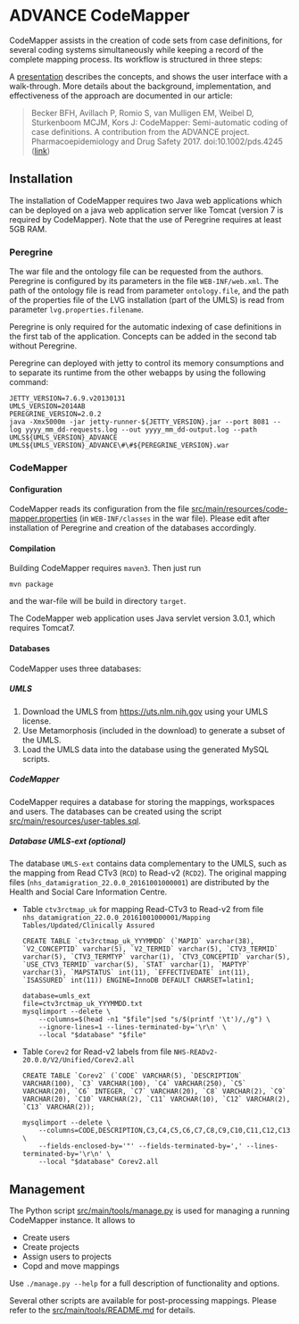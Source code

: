 # ADVANCE CodeMapper

CodeMapper assists in the creation of code sets from case definitions, for several coding
systems simultaneously while keeping a record of the complete mapping process. Its
workflow is structured in three steps:

A [presentation](https://docs.google.com/presentation/d/1vo94NxADoJAMTQDbzK7QRDy9IvfMHZdBiyzdsqecJA0/edit?usp=sharing)
describes the concepts, and shows the user interface with a walk-through. More details
about the background, implementation, and effectiveness of the approach are documented in
our article:

> Becker BFH, Avillach P, Romio S, van Mulligen EM, Weibel D, Sturkenboom MCJM, Kors J:
> CodeMapper: Semi-automatic coding of case definitions. A contribution from the ADVANCE
> project. Pharmacoepidemiology and Drug Safety 2017. doi:10.1002/pds.4245
> ([link](http://onlinelibrary.wiley.com/doi/10.1002/pds.4245/full))

## Installation

The installation of CodeMapper requires two Java web applications which can be deployed on
a java web application server like Tomcat (version 7 is required by CodeMapper). Note that
the use of Peregrine requires at least 5GB RAM.

### Peregrine

The war file and the ontology file can be requested from the authors. Peregrine is
configured by its parameters in the file `WEB-INF/web.xml`. The path of the ontology file
is read from parameter `ontology.file`, and the path of the properties file of the LVG
installation (part of the UMLS) is read from parameter `lvg.properties.filename`.

Peregrine is only required for the automatic indexing of case definitions in the first tab
of the application. Concepts can be added in the second tab without Peregrine.

Peregrine can deployed with jetty to control its memory consumptions and to separate its
runtime from the other webapps by using the following command:

    JETTY_VERSION=7.6.9.v20130131
    UMLS_VERSION=2014AB
    PEREGRINE_VERSION=2.0.2
    java -Xmx5000m -jar jetty-runner-${JETTY_VERSION}.jar --port 8081 --log yyyy_mm_dd-requests.log --out yyyy_mm_dd-output.log --path UMLS${UMLS_VERSION}_ADVANCE UMLS${UMLS_VERSION}_ADVANCE\#\#${PEREGRINE_VERSION}.war 

### CodeMapper

#### Configuration

CodeMapper reads its configuration from the file
[src/main/resources/code-mapper.properties](src/main/resources/code-mapper.properties) (in
`WEB-INF/classes` in the war file). Please edit after installation of Peregrine and
creation of the databases accordingly.

#### Compilation

Building CodeMapper requires `maven3`. Then just run

    mvn package
    
and the war-file will be build in directory `target`.

The CodeMapper web application uses Java servlet version 3.0.1, which requires Tomcat7.

#### Databases

CodeMapper uses three databases:

##### UMLS

1. Download the UMLS from <https://uts.nlm.nih.gov> using your UMLS license.
2. Use Metamorphosis (included in the download) to generate a subset of the UMLS.
3. Load the UMLS data into the database using the generated MySQL scripts.

##### CodeMapper

CodeMapper requires a database for storing the mappings, workspaces and users. The
databases can be created using the script
[src/main/resources/user-tables.sql](src/main/resources/user-tables.sql).

##### Database UMLS-ext (optional)

The database `UMLS-ext` contains data complementary to the UMLS, such as the mapping from
Read CTv3 (`RCD`) to Read-v2 (`RCD2`). The original mapping files
(`nhs_datamigration_22.0.0_20161001000001`) are distributed by the Health and Social Care
Information Centre.

- Table `ctv3rctmap_uk` for mapping Read-CTv3 to Read-v2 from file
  `nhs_datamigration_22.0.0_20161001000001/Mapping Tables/Updated/Clinically Assured`

      CREATE TABLE `ctv3rctmap_uk_YYYMMDD` (`MAPID` varchar(38), `V2_CONCEPTID` varchar(5), `V2_TERMID` varchar(5), `CTV3_TERMID` varchar(5), `CTV3_TERMTYP` varchar(1), `CTV3_CONCEPTID` varchar(5), `USE_CTV3_TERMID` varchar(5), `STAT` varchar(1), `MAPTYP` varchar(3), `MAPSTATUS` int(11), `EFFECTIVEDATE` int(11), `ISASSURED` int(11)) ENGINE=InnoDB DEFAULT CHARSET=latin1;

      database=umls_ext
      file=ctv3rctmap_uk_YYYMMDD.txt
      mysqlimport --delete \
          --columns=$(head -n1 "$file"|sed "s/$(printf '\t')/,/g") \
          --ignore-lines=1 --lines-terminated-by='\r\n' \
          --local "$database" "$file"

- Table `Corev2` for Read-v2 labels from file `NHS-READv2-20.0.0/V2/Unified/Corev2.all`

      CREATE TABLE `Corev2` (`CODE` VARCHAR(5), `DESCRIPTION` VARCHAR(100), `C3` VARCHAR(100), `C4` VARCHAR(250), `C5` VARCHAR(20), `C6` INTEGER, `C7` VARCHAR(20), `C8` VARCHAR(2), `C9` VARCHAR(20), `C10` VARCHAR(2), `C11` VARCHAR(10), `C12` VARCHAR(2), `C13` VARCHAR(2));

  	  mysqlimport --delete \
          --columns=CODE,DESCRIPTION,C3,C4,C5,C6,C7,C8,C9,C10,C11,C12,C13 \
          --fields-enclosed-by='"' --fields-terminated-by=',' --lines-terminated-by='\r\n' \
          --local "$database" Corev2.all

## Management

The Python script [src/main/tools/manage.py](src/main/tools/manage.py) is used for
managing a running CodeMapper instance. It allows to 

- Create users
- Create projects
- Assign users to projects
- Copd and move mappings

Use `./manage.py --help` for a full description of functionality and options.

Several other scripts are available for post-processing mappings. Please refer to the
[src/main/tools/README.md](src/main/tools/README.md) for details.

